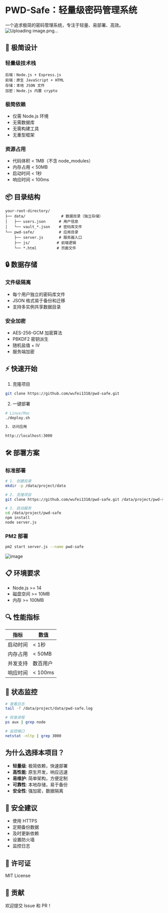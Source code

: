 # PWD-Safe：轻量级密码管理系统

一个追求极简的密码管理系统，专注于轻量、易部署、高效。
![Uploading image.png…]()


## 🚀 极简设计

### 轻量级技术栈
```
后端：Node.js + Express.js
前端：原生 JavaScript + HTML
存储：本地 JSON 文件
加密：Node.js 内置 crypto
```

### 极简依赖
- 仅需 Node.js 环境
- 无需数据库
- 无需构建工具
- 无重型框架

### 资源占用
- 代码体积 < 1MB（不含 node_modules）
- 内存占用 < 50MB
- 启动时间 < 1秒
- 响应时间 < 100ms

## 📦 目录结构

```
your-root-directory/
├── data/                # 数据目录（独立存储）
│   ├── users.json      # 用户信息
│   └── vault_*.json    # 密码库文件
└── pwd-safe/           # 应用目录
    ├── server.js       # 服务器入口
    ├── js/            # 前端逻辑
    └── *.html         # 页面文件
```

## 🔒 数据存储

### 文件级隔离
- 每个用户独立的密码库文件
- JSON 格式易于备份和迁移
- 支持多实例共享数据目录

### 安全加密
- AES-256-GCM 加密算法
- PBKDF2 密钥派生
- 随机盐值 + IV
- 服务端加密

## ⚡ 快速开始

1. 克隆项目
```bash
git clone https://github.com/wufei1310/pwd-safe.git
```

2. 一键部署
```bash
# Linux/Mac
./deploy.sh

3. 访问应用

http://localhost:3000
```

## 🛠️ 部署方案

### 标准部署
```bash
# 1. 创建目录
mkdir -p /data/project/data

# 2. 克隆项目
git clone https://github.com/wufei1310/pwd-safe.git /data/project/pwd-safe

# 3. 启动服务
cd /data/project/pwd-safe
npm install
node server.js
```


### PM2 部署
```bash
pm2 start server.js --name pwd-safe
```
![image](https://github.com/user-attachments/assets/0b8c21b2-fefa-45be-8251-cb7de242082f)

## 📋 环境要求

- Node.js >= 14
- 磁盘空间 >= 10MB
- 内存 >= 100MB

## 🔍 性能指标

| 指标 | 数值 |
|------|------|
| 启动时间 | < 1秒 |
| 内存占用 | < 50MB |
| 并发支持 | 数百用户 |
| 响应时间 | < 100ms |

## 🚦 状态监控

```bash
# 查看日志
tail -f /data/project/data/pwd-safe.log

# 检查进程
ps aux | grep node

# 监控端口
netstat -nltp | grep 3000
```

##  为什么选择本项目？

- **轻量级**: 极简依赖，快速部署
- **高性能**: 原生开发，响应迅速
- **易维护**: 简单架构，方便定制
- **可靠性**: 本地存储，易于备份
- **安全性**: 强加密，数据隔离

## 🔐 安全建议

- 使用 HTTPS
- 定期备份数据
- 及时更新依赖
- 设置防火墙
- 监控日志

## 📄 许可证

MIT License

## 🤝 贡献

欢迎提交 Issue 和 PR！
